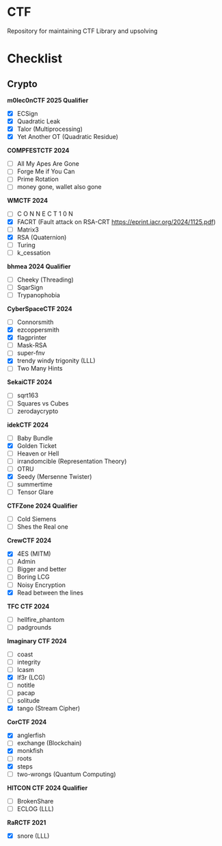 # CTF

Repository for maintaining CTF Library and upsolving



# Checklist

## Crypto

**m0lec0nCTF 2025 Qualifier**

- [x] ECSign
- [x] Quadratic Leak
- [x] Talor (Multiprocessing)
- [x] Yet Another OT (Quadratic Residue)

**COMPFESTCTF 2024**

- [ ] All My Apes Are Gone
- [ ] Forge Me if You Can
- [ ] Prime Rotation
- [ ] money gone, wallet also gone

**WMCTF 2024**

- [ ] C O N N E C T 1 0 N
- [x] FACRT (Fault attack on RSA-CRT https://eprint.iacr.org/2024/1125.pdf)
- [ ] Matrix3
- [x] RSA (Quaternion)
- [ ] Turing
- [ ] k_cessation

**bhmea 2024 Qualifier**

- [ ] Cheeky (Threading)
- [ ] SqarSign
- [ ] Trypanophobia

**CyberSpaceCTF 2024**

- [ ] Connorsmith
- [x] ezcoppersmith
- [x] flagprinter
- [ ] Mask-RSA
- [ ] super-fnv
- [x] trendy windy trigonity (LLL)
- [ ] Two Many Hints

**SekaiCTF 2024**

- [ ] sqrt163
- [ ] Squares vs Cubes
- [ ] zerodaycrypto

**idekCTF 2024**

- [ ] Baby Bundle
- [x] Golden Ticket
- [ ] Heaven or Hell
- [ ] irrandomcible (Representation Theory)
- [ ] OTRU
- [x] Seedy (Mersenne Twister)
- [ ] summertime
- [ ] Tensor Glare

**CTFZone 2024 Qualifier**

- [ ] Cold Siemens
- [ ] Shes the Real one

**CrewCTF 2024**    

- [x] 4ES (MITM)
- [ ] Admin
- [ ] Bigger and better
- [ ] Boring LCG
- [ ] Noisy Encryption
- [x] Read between the lines

 **TFC CTF 2024** 

- [ ] hellfire_phantom
- [ ] padgrounds

**Imaginary CTF 2024**

- [ ] coast
- [ ] integrity
- [ ] lcasm
- [x] lf3r (LCG)
- [ ] notitle
- [ ] pacap
- [ ] solitude
- [x] tango (Stream Cipher)

**CorCTF 2024**

- [x] anglerfish
- [ ] exchange (Blockchain)
- [x] monkfish
- [ ] roots
- [x] steps
- [ ] two-wrongs (Quantum Computing)

**HITCON CTF 2024 Qualifier**

- [ ] BrokenShare
- [ ] ECLOG (LLL)

**RaRCTF 2021**

- [x] snore (LLL)